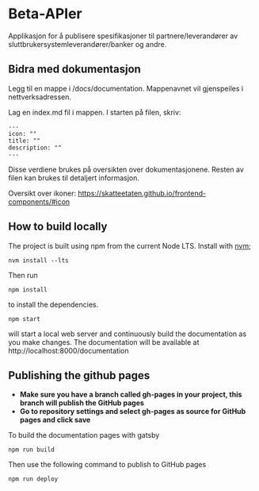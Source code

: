 # Beta-APIer

Applikasjon for å publisere spesifikasjoner til partnere/leverandører av sluttbrukersystemleverandører/banker og andre.

## Bidra med dokumentasjon

Legg til en mappe i /docs/documentation. Mappenavnet vil gjenspeiles i nettverksadressen.

Lag en index.md fil i mappen. I starten på filen, skriv:

    ---
    icon: ""
    title: ""
    description: ""
    ---

Disse verdiene brukes på oversikten over dokumentasjonene. Resten av filen kan brukes til detaljert informasjon.

Oversikt over ikoner: https://skatteetaten.github.io/frontend-components/#icon

## How to build locally

The project is built using npm from the current Node LTS. Install with [nvm](https://github.com/nvm-sh/nvm);

    nvm install --lts

Then run

    npm install

to install the dependencies.

    npm start

will start a local web server and continuously build the documentation as you make changes.
The documentation will be available at http://localhost:8000/documentation

## Publishing the github pages

- **Make sure you have a branch called gh-pages in your project, this branch will publish the GitHub pages**
- **Go to repository settings and select gh-pages as source for GitHub pages and click save**

To build the documentation pages with gatsby

    npm run build

Then use the following command to publish to GitHub pages

    npm run deploy
